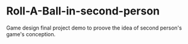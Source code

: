 # Roll-A-Ball-in-second-person
Game design final project demo to proove the idea of second person's game's conception.
